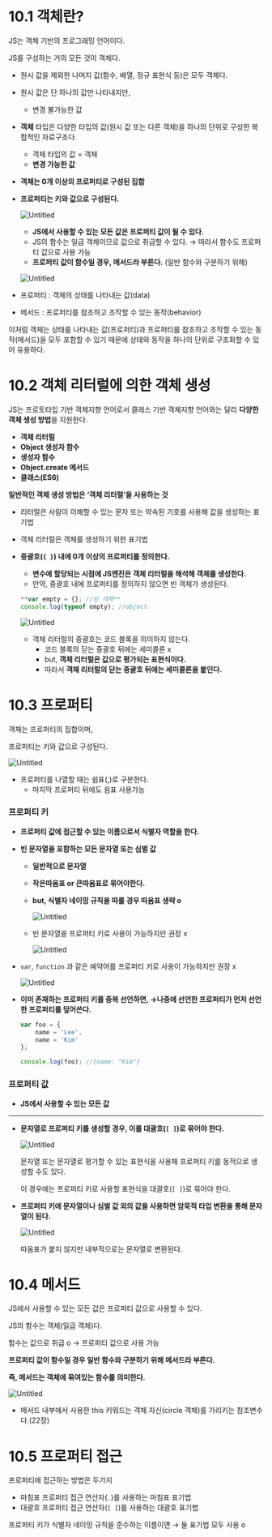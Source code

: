 

# 10.1 객체란?

JS는 객체 기반의 프로그래밍 언어이다.

JS를 구성하는 거의 모든 것이 객체다.

- 원시 값을 제외한 나머지 값(함수, 배열, 정규 표현식 등)은 모두 객체다.
- 원시 값은 단 하나의 값만 나타내지만,
    - 변경 불가능한 값
- **객체** 타입은 다양한 타입의 값(원시 값 또는 다른 객체)을 하나의 단위로 구성한 복합적인 자료구조다.
    - 객체 타입의 값 = 객체
    - **변경 가능한 값**

- **객체는 0개 이상의 프로퍼티로 구성된 집합**
- **프로퍼티는 키와 값으로 구성된다.**
    
    ![Untitled](https://s3-us-west-2.amazonaws.com/secure.notion-static.com/98810f13-928b-4a48-8bfd-426488a4b8c7/Untitled.png)
    
    - **JS에서 사용할 수 있는 모든 값은 프로퍼티 값이 될 수 있다.**
    - JS의 함수는 일급 객체이므로 값으로 취급할 수 있다.
    → 따라서 함수도 프로퍼티 값으로 사용 가능
    - **프로퍼티 값이 함수일 경우, 메서드라 부른다.**
    (일반 함수와 구분하기 위해)
    
    ![Untitled](https://s3-us-west-2.amazonaws.com/secure.notion-static.com/d1dad6df-c306-4d8a-8ad2-fc28529527e8/Untitled.png)
    

- 프로퍼티 : 객체의 상태를 나타내는 값(data)
- 메서드 : 프로퍼티를 참조하고 조작할 수 있는 동작(behavior)

이처럼 객체는 상태를 나타내는 값(프로퍼티)과 프로퍼티를 참조하고 조작할 수 있는 동작(메서드)을 모두 포함할 수 있기 때문에 상태와 동작을 하나의 단위로 구조화할 수 있어 유용하다.

# 10.2 객체 리터럴에 의한 객체 생성

JS는 프로토타입 기반 객체지향 언어로서 클래스 기반 객체지향 언어와는 달리 **다양한 객체 생성 방법**을 지원한다.

- **객체 리터럴**
- **Object 생성자 함수**
- **생성자 함수**
- **Object.create 메서드**
- **클래스(ES6)**

**일반적인 객체 생성 방법은 ‘객체 리터럴’을 사용하는 것**

- 리터럴은 사람이 이해할 수 있는 문자 또는 약속된 기호를 사용해 값을 생성하는 표기법
- 객체 리터럴은 객체를 생성하기 위한 표기법
- **중괄호(`{ }`) 내에 0개 이상의 프로퍼티를 정의한다.**
    - **변수에 할당되는 시점에 JS엔진은 객체 리터럴을 해석해 객체를 생성한다.**
    - 만약, 중괄호 내에 프로퍼티를 정의하지 않으면 빈 객체가 생성된다.
    
    ```jsx
    **var empty = {}; //빈 객체**
    console.log(typeof empty); //object
    ```
    
    ![Untitled](https://s3-us-west-2.amazonaws.com/secure.notion-static.com/c90e7f0d-2a17-4adb-8abf-c3bf9359d079/Untitled.png)
    
    - 객체 리터럴의 중괄호는 코드 블록을 의미하지 않는다.
        - 코드 블록의 닫는 중괄호 뒤에는 세미콜론 x
        - but, **객체 리터럴은 값으로 평가되는 표현식이다.**
        - 따라서 **객체 리터럴의 닫는 중괄호 뒤에는 세미콜론을 붙인다.**
    

# 10.3 프로퍼티

객체는 프로퍼티의 집합이며,

프로퍼티는 키와 값으로 구성된다.

![Untitled](https://s3-us-west-2.amazonaws.com/secure.notion-static.com/0795629d-404f-42d3-99ec-8eacb6f7d7d8/Untitled.png)

- 프로퍼티를 나열할 때는 쉼표(,)로 구분한다.
    - 마지막 프로퍼티 뒤에도 쉼표 사용가능

### **프로퍼티 키**

- **프로퍼티 값에 접근할 수 있는 이름으로서 식별자 역할을 한다.**
- **빈 문자열을 포함하는 모든 문자열 또는 심벌 값**
    - **일반적으로 문자열**
    - **작은따옴표 or 큰따옴표로 묶어야한다.**
    - **but, 식별자 네이밍 규칙을 따를 경우 따옴표 생략 o**
        
        ![Untitled](https://s3-us-west-2.amazonaws.com/secure.notion-static.com/7fde8d6a-3453-47ee-8aa3-3a5af2c35ea5/Untitled.png)
        
    - 빈 문자열을 프로퍼티 키로 사용이 가능하지만 권장 x
        
        ![Untitled](https://s3-us-west-2.amazonaws.com/secure.notion-static.com/c0940f73-2ad7-4445-a021-aa954b11e8c8/Untitled.png)
        
- `var`, `function` 과 같은 예약어를 프로퍼티 키로 사용이 가능하지만 권장 x
    
    ![Untitled](https://s3-us-west-2.amazonaws.com/secure.notion-static.com/ad758f6e-7e85-4293-9934-7e0c8ba36004/Untitled.png)
    
- **이미 존재하는 프로퍼티 키를 중복 선언하면, 
→나중에 선언한 프로퍼티가 먼저 선언한 프로퍼티를 덮어쓴다.**
    
    ```jsx
    var foo = {
    	name = 'Lee',
    	name = 'Kim'
    };
    
    console.log(foo); //{name: "Kim"}
    ```
    

### **프로퍼티 값**

- **JS에서 사용할 수 있는 모든 값**

---

- **문자열로 프로퍼티 키를 생성할 경우, 이를 대괄호(`[ ]`)로 묶어야 한다.**
    
    ![Untitled](https://s3-us-west-2.amazonaws.com/secure.notion-static.com/78a61390-0c62-4010-9441-5faa1b1c2ff8/Untitled.png)
    
    문자열 또는 문자열로 평가할 수 있는 표현식을 사용해 프로퍼티 키를 동적으로 생성할 수도 있다.
    
    이 경우에는 프로퍼티 키로 사용할 표현식을 대괄호(`[ ]`)로 묶어야 한다.
    

- **프로퍼티 키에 문자열이나 심벌 값 외의 값을 사용하면 암묵적 타입 변환을 통해 문자열이 된다.**
    
    ![Untitled](https://s3-us-west-2.amazonaws.com/secure.notion-static.com/577a3e66-2d1d-4e78-b69e-194587e15cad/Untitled.png)
    
    따옴표가 붙지 않지만 내부적으로는 문자열로 변환된다.
    

# 10.4 메서드

JS에서 사용할 수 있는 모든 값은 프로퍼티 값으로 사용할 수 있다. 

JS의 함수는 객체(일급 객체)다.

함수는 값으로 취급 o → 프로퍼티 값으로 사용 가능

**프로퍼티 값이 함수일 경우 일반 함수와 구분하기 위해 메서드라 부른다.**

**즉, 메서드는 객체에 묶여있는 함수를 의미한다.**

![Untitled](https://s3-us-west-2.amazonaws.com/secure.notion-static.com/1cda88e2-2d7e-4b8b-b744-766e2fb20d03/Untitled.png)

- 메서드 내부에서 사용한 this 키워드는 객체 자신(circle 객체)를 가리키는 참조변수다.(22장)

# 10.5 프로퍼티 접근

프로퍼티에 접근하는 방법은 두가지

- 마침표 프로퍼티 접근 연산자(`.`)를 사용하는 마침표 표기법
- 대괄호 프로퍼티 접근 연산자(`[ ]`)를 사용하는 대괄호 표기법

프로퍼티 키가 식별자 네이밍 규칙을 준수하는 이름이면 → 둘 표기법 모두 사용 o